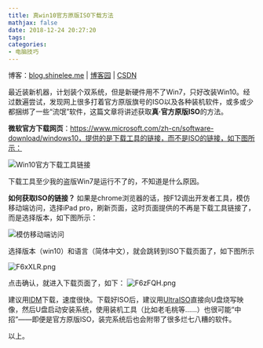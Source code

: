 ```yaml
---
title: 真win10官方原版ISO下载方法
mathjax: false
date: 2018-12-24 20:27:20
tags:
categories:
- 电脑技巧
---
```


博客：[blog.shinelee.me](https://blog.shinelee.me/) | [博客园](https://www.cnblogs.com/shine-lee/) | [CSDN](https://blog.csdn.net/blogshinelee)

最近装新机器，计划装个双系统，但是新硬件用不了Win7，只好改装Win10。经过数遍尝试，发现网上很多打着官方原版旗号的ISO以及各种装机软件，或多或少都捆绑了一些“流氓”软件，这篇文章将讲述获取**真·官方原版ISO**的方法。

**微软官方下载网页**：https://www.microsoft.com/zh-cn/software-download/windows10，提供的是下载工具的链接，而不是ISO的链接，如下图所示：

![Win10官方下载工具链接](https://s1.ax1x.com/2018/12/24/F6HqYj.png)

下载工具至少我的盗版Win7是运行不了的，不知道是什么原因。

**如何获取ISO的链接？**
如果是chrome浏览器的话，按F12调出开发者工具，模仿移动端访问，选择iPad pro，刷新页面，这时页面提供的不再是下载工具链接了，而是选择版本，如下图所示：

![模仿移动端访问](https://s1.ax1x.com/2018/12/24/F6HxXV.png)


选择版本（win10）和语言（简体中文），就会跳转到ISO下载页面了，如下图所示

![F6xXLR.png](https://s1.ax1x.com/2018/12/24/F6xXLR.png)

点击确认，就进入下载页面了，如下：
![F6zFQH.png](https://s1.ax1x.com/2018/12/24/F6zFQH.png)


建议用[IDM](http://www.zdfans.com/search.asp?keyword=IDM)下载，速度很快。下载好ISO后，建议用[UltraISO](http://www.zdfans.com/search.asp?keyword=UltraISO)直接向U盘烧写映像，然后U盘启动安装系统，使用装机工具（比如老毛桃等……）也很可能“中招”——即便是官方原版ISO，装完系统后也会附带了很多烂七八糟的软件。

以上。

